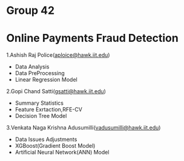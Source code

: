 # Group 42
# Online Payments Fraud Detection

1.Ashish Raj Police(aploice@hawk.iit.edu)
- Data Analysis
- Data PreProcessing
- Linear Regression Model

2.Gopi Chand Satti(gsatti@hawk.iit.edu)
- Summary Statistics
- Feature Exrtaction,RFE-CV
- Decision Tree Model

3.Venkata Naga Krishna Adusumilli(vadusumilli@hawk.iit.edu)
- Data Issues Adjustments
- XGBoost(Gradient Boost Model)
- Artificial Neural Network(ANN) Model
